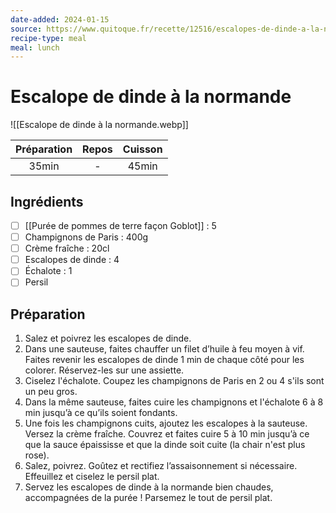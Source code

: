 ```yaml
---
date-added: 2024-01-15
source: https://www.quitoque.fr/recette/12516/escalopes-de-dinde-a-la-normande
recipe-type: meal
meal: lunch
---
```


# Escalope de dinde à la normande

![[Escalope de dinde à la normande.webp]]

| Préparation | Repos | Cuisson |
|:-----------:|:-----:|:-------:|
|    35min    |   -   |  45min  |

## Ingrédients

- [ ] [[Purée de pommes de terre façon Goblot]] : 5
- [ ] Champignons de Paris : 400g
- [ ] Crème fraîche : 20cl
- [ ] Escalopes de dinde : 4
- [ ] Échalote : 1
- [ ] Persil

## Préparation

1. Salez et poivrez les escalopes de dinde.
2. Dans une sauteuse, faites chauffer un filet d’huile à feu moyen à vif. Faites revenir les escalopes de dinde 1 min de chaque côté pour les colorer. Réservez-les sur une assiette.
3. Ciselez l'échalote. Coupez les champignons de Paris en 2 ou 4 s'ils sont un peu gros.
4. Dans la même sauteuse, faites cuire les champignons et l'échalote 6 à 8 min jusqu’à ce qu’ils soient fondants.
5. Une fois les champignons cuits, ajoutez les escalopes à la sauteuse. Versez la crème fraîche. Couvrez et faites cuire 5 à 10 min jusqu’à ce que la sauce épaississe et que la dinde soit cuite (la chair n'est plus rose).
6. Salez, poivrez. Goûtez et rectifiez l’assaisonnement si nécessaire. Effeuillez et ciselez le persil plat.
7. Servez les escalopes de dinde à la normande bien chaudes, accompagnées de la purée ! Parsemez le tout de persil plat.
